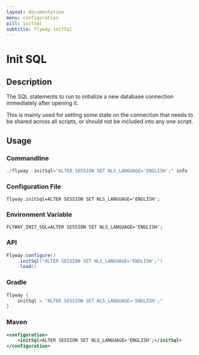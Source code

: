 ```yaml
---
layout: documentation
menu: configuration
pill: initSql
subtitle: flyway.initSql
---
```


# Init SQL

## Description
The SQL statements to run to initialize a new database connection immediately after opening it.

This is mainly used for setting some state on the connection that needs to be shared across all scripts, or should not be included into any one script.

## Usage

### Commandline
```powershell
./flyway -initSql="ALTER SESSION SET NLS_LANGUAGE='ENGLISH';" info
```

### Configuration File
```properties
flyway.initSql=ALTER SESSION SET NLS_LANGUAGE='ENGLISH';
```

### Environment Variable
```properties
FLYWAY_INIT_SQL=ALTER SESSION SET NLS_LANGUAGE='ENGLISH';
```

### API
```java
Flyway.configure()
    .initSql("ALTER SESSION SET NLS_LANGUAGE='ENGLISH';")
    .load()
```

### Gradle
```groovy
flyway {
    initSql = "ALTER SESSION SET NLS_LANGUAGE='ENGLISH';"
}
```

### Maven
```xml
<configuration>
    <initSql>ALTER SESSION SET NLS_LANGUAGE='ENGLISH';</initSql>
</configuration>
```